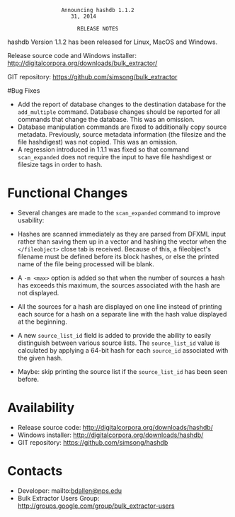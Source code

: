                      Announcing hashdb 1.1.2
                        31, 2014

                          RELEASE NOTES

hashdb Version 1.1.2 has been released for Linux, MacOS and Windows.

Release source code and Windows installer: http://digitalcorpora.org/downloads/bulk_extractor/

GIT repository: https://github.com/simsong/bulk_extractor

#Bug Fixes

* Add the report of database changes to the destination database for the `add_multiple` command.  Database changes should be reported for all commands that change the database.  This was an omission.
* Database manipulation commands are fixed to additionally copy source metadata.  Previously, source metadata information (the filesize and the file hashdigest) was not copied.  This was an omission.
* A regression introduced in 1.1.1 was fixed so that command `scan_expanded` does not require the input to have file hashdigest or filesize tags in order to hash.

# Functional Changes
* Several changes are made to the `scan_expanded` command to improve usability:

 * Hashes are scanned immediately as they are parsed from DFXML input rather than saving them up in a vector and hashing the vector when the `</fileobject>` close tab is received.  Because of this, a fileobject's filename must be defined before its block hashes, or else the printed name of the file being processed will be blank.
 * A `-m <max>` option is added so that when the number of sources a hash has exceeds this maximum, the sources associated with the hash are not displayed.
 * All the sources for a hash are displayed on one line instead of printing each source for a hash on a separate line with the hash value displayed at the beginning.
 * A new `source_list_id` field is added to provide the ability to easily distinguish between various source lists.  The `source_list_id` value is calculated by applying a 64-bit hash for each `source_id` associated with the given hash.
 * Maybe: skip printing the source list if the `source_list_id` has been seen before.


Availability
============
* Release source code: http://digitalcorpora.org/downloads/hashdb/
* Windows installer: http://digitalcorpora.org/downloads/hashdb/
* GIT repository: https://github.com/simsong/hashdb

Contacts
========
* Developer: mailto:bdallen@nps.edu
* Bulk Extractor Users Group: http://groups.google.com/group/bulk_extractor-users
